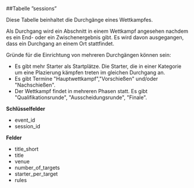 ##Tabelle ”sessions”

Diese Tabelle beinhaltet die Durchgänge eines Wettkampfes. 

Als Durchgang wird ein Abschnitt in einem Wettkampf angesehen nachdem es ein End- oder ein Zwischenergebnis gibt. Es wird davon ausgegangen, dass ein Durchgang an einem Ort stattfindet.

Gründe für die Einrichtung von mehreren Durchgängen können sein:

* Es gibt mehr Starter als Startplätze. Die Starter, die in einer Kategorie um eine Plazierung kämpfen treten im gleichen Durchgang an.
* Es gibt Termine "Hauptwettkampf","Vorschießen" und/oder "Nachschießen".
* Der Wettkampf findet in mehreren Phasen statt. Es gibt "Qualifikationsrunde", "Ausscheidungsrunde", "Finale".

**Schlüsselfelder**

* event_id
* session_id

**Felder**

* title_short
* title
* venue
* number_of_targets
* starter_per_target
* rules